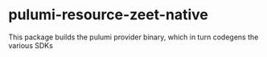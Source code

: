 # pulumi-resource-zeet-native

This package builds the pulumi provider binary, 
which in turn codegens the various SDKs
